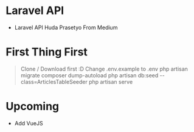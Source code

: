 # Laravel API

- Laravel API Huda Prasetyo From Medium

# First Thing First
> Clone / Download first :D
> Change .env.example to .env
> php artisan migrate
> composer dump-autoload
> php artisan db:seed --class=ArticlesTableSeeder
> php artisan serve

# Upcoming
- Add VueJS
